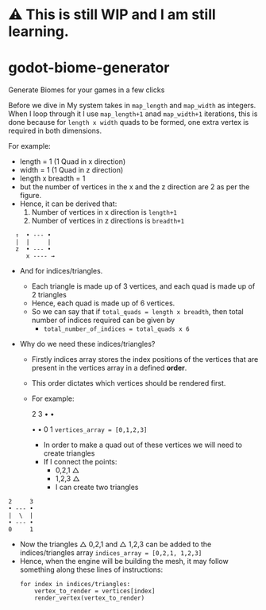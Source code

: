 # ⚠ This is still WIP and I am still learning.

# godot-biome-generator
Generate Biomes for your games in a few clicks

Before we dive in
My system takes in `map_length` and `map_width` as integers.
When I loop through it I use `map_length+1` anad `map_width+1` iterations, this is done because for `length x width` quads to be formed, one extra vertex is required in both dimensions.

For example:
  - length = 1 (1 Quad in x direction)
  - width = 1 (1 Quad in z direction)
  - length x breadth = 1
  - but the number of vertices in the x and the z direction are 2 as per the figure.
  - Hence, it can be derived that:
      1. Number of vertices in x direction is `length+1`
      2. Number of vertices in z directions is `breadth+1`
  ```
    ↑  • --- •  
    |  |     | 
    z  • --- •  
       x ---- →
  ```
  - And for indices/triangles.
      - Each triangle is made up of 3 vertices, and each quad is made up of 2 triangles
      - Hence, each quad is made up of 6 vertices.
      - So we can say that if `total_quads = length x breadth`, then total number of indices required can be given by
          - `total_number_of_indices = total_quads x 6`

  - Why do we need these indices/triangles?
      - Firstly indices array stores the index positions of the vertices that are present in the vertices array in a defined **order**.
      - This order dictates which vertices should be rendered first.
      - For example:

          2     3
          •     •  

          •     •
          0     1
          `vertices_array = [0,1,2,3]`

          - In order to make a quad out of these vertices we will need to create triangles
          - If I connect the points:
              - 0,2,1 △
              - 1,2,3 △
              - I can create two triangles
```
2     3
• --- •  
|  \  |     
• --- •
0     1
```
  - Now the triangles △ 0,2,1 and △ 1,2,3 can be added to the indices/triangles array
  `indices_array = [0,2,1, 1,2,3]`
  - Hence, when the engine will be building the mesh, it may follow something along these lines of instructions:
      ```
      for index in indices/triangles:
          vertex_to_render = vertices[index]
          render_vertex(vertex_to_render)
      ```
            
